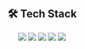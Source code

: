 <!-- README.md -->

<div align="center">
<!-- About Section 
<h2>🐢 About Me</h2>
**Backend Developer** 💻  
Specialized in building backend systems using Java and Spring, with hands-on experience in full-stack development.
**Grass-Like Growth** 🌿  
Believes in gradual improvement, even if immediate results aren’t visible.
**Feedback-Driven** 📝  
Actively documents learning and reflections through a personal blog.
-->

  
  <!-- Tech Skills Section -->
  <h2>🛠 Tech Stack</h2>
  <p>
    <img src="https://img.shields.io/badge/Java-%23ED8B00.svg?style=flat-square&logo=java&logoColor=white"/>
    <img src="https://img.shields.io/badge/Spring-%236DB33F.svg?style=flat-square&logo=spring&logoColor=white"/>
    <img src="https://img.shields.io/badge/MySQL-%2300f.svg?style=flat-square&logo=mysql&logoColor=white"/>
    <img src="https://img.shields.io/badge/React-61DAFB?style=flat&logo=React&logoColor=white"/>
    <img src="https://img.shields.io/badge/TypeScript-%23007ACC.svg?style=flat&logo=typescript&logoColor=white"/>
  </p>
  
  <!-- Core Values Section
<h2>🌱 Core Values</h2>
| Core Value        | Description                                                                                               |
|-------------------|-----------------------------------------------------------------------------------------------------------|
| ![Self_Motivated](https://img.shields.io/badge/Self_Motivated-729ff2?style=flat&logoColor=white)  | My motivation comes from continuous improvement and the desire to overcome challenges. It’s fueled by my past experiences of overcoming obstacles, which have shaped my growth. |
| ![Self_Management](https://img.shields.io/badge/Self_Management-729ff2?style=flat&logoColor=white) | I've learned the importance of setting clear priorities and planning systematically. This has been valuable in both my professional tasks and personal life. |
| ![Responsibility](https://img.shields.io/badge/Responsibility-02E6B4?style=flat&logoColor=white)  | I believe taking responsibility for the roles we are assigned is crucial for the success of any project. By doing so, we strengthen teamwork and achieve great results together. |
 -->

  
  <!-- Activities Section
  <h2>📚 Ongoing Journey</h2>
  <p>
    <a href="https://eundms.tistory.com/" target="_blank">📖 Tech Blog</a> | 
    <a href="https://daily-log.vercel.app/" target="_blank">📅 Daily Commit Logs</a> |
    <a href="https://solved.ac/dms" target="_blank">🏆 Solved.ac Profile</a>
  </p>
-->